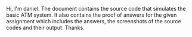 Hi, I'm daniel. The document contains the source code that simulates the basic ATM system. It also contains the proof of answers for the given assignment which includes the answers, the screenshots 
of the source codes and their output. Thanks.

